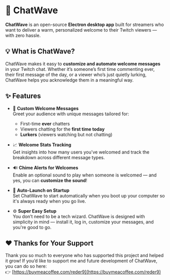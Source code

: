 # 🎉 ChatWave

**ChatWave** is an open-source **Electron desktop app** built for streamers who want to deliver a warm, personalized welcome to their Twitch viewers — with zero hassle.

## 💡 What is ChatWave?

ChatWave makes it easy to **customize and automate welcome messages** in your Twitch chat. Whether it’s someone’s first time commenting ever, their first message of the day, or a viewer who’s just quietly lurking, ChatWave helps you acknowledge them in a meaningful way.

## ✨ Features

- 👋 **Custom Welcome Messages**  
  Greet your audience with unique messages tailored for:
  - First-time **ever** chatters
  - Viewers chatting for the **first time today**
  - **Lurkers** (viewers watching but not chatting)

- 📈 **Welcome Stats Tracking**  
  Get insights into how many users you've welcomed and track the breakdown across different message types.

- 🔊 **Chime Alerts for Welcomes**  
  Enable an optional sound to play when someone is welcomed — and yes, you can **customize the sound**!

- 🚀 **Auto-Launch on Startup**  
  Set ChatWave to start automatically when you boot up your computer so it's always ready when you go live.

- ⚙️ **Super Easy Setup**  
  You don’t need to be a tech wizard. ChatWave is designed with simplicity in mind — install it, log in, customize your messages, and you're good to go.

## ❤️ Thanks for Your Support

Thank you so much to everyone who has supported this project and helped it grow! If you’d like to support me and future development of ChatWave, you can do so here:  
👉 [https://buymeacoffee.com/reder9](https://buymeacoffee.com/reder9)
